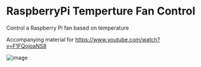 # RaspberryPi Temperture Fan Control
Control a Raspberry Pi fan based on temperature

Accompanying material for https://www.youtube.com/watch?v=F1FQojoaNS8

![image](fan.jpg)
